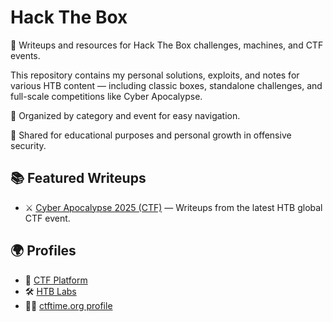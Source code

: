 # Hack The Box

🔐 Writeups and resources for Hack The Box challenges, machines, and CTF events.

This repository contains my personal solutions, exploits, and notes for various HTB content — including classic boxes, standalone challenges, and full-scale competitions like Cyber Apocalypse.

📁 Organized by category and event for easy navigation.  

📌 Shared for educational purposes and personal growth in offensive security.

## 📚 Featured Writeups

- ⚔️ [Cyber Apocalypse 2025 (CTF)](./CTF/Cyber%20Apocalypse%202025/README.md) — Writeups from the latest HTB global CTF event.

## 🌍 Profiles

- 🧠 [CTF Platform](https://ctf.hackthebox.com/user/profile/638913)
- 🛠️ [HTB Labs](https://app.hackthebox.com/profile/227048)
- 🧑‍💻 [ctftime.org profile](https://ctftime.org/user/222223)
